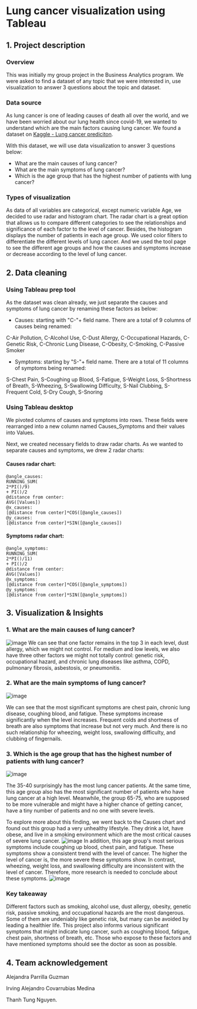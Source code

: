 # Lung cancer visualization using Tableau

## 1. Project description

   ### Overview
This was initially my group project in the Business Analytics program. We were asked to find a dataset of any topic that we were interested in, use visualization to answer 3 questions about the topic and dataset.
     
   ### Data source
 As lung cancer is one of leading causes of death all over the world, and we have been worried about our lung health since covid-19, we wanted to understand which are the main factors causing lung cancer. We found a dataset on [Kaggle - Lung cancer prediciton](https://www.kaggle.com/datasets/thedevastator/cancer-patients-and-air-pollution-a-new-link?datasetId=2636109).

With this dataset, we will use data visualization to answer 3 questions below:
- What are the main causes of lung cancer?
- What are the main symptoms of lung cancer?
- Which is the age group that has the highest number of patients with lung cancer?

### Types of visualization

As data of all variables are categorical, except numeric variable Age, we decided to use radar and histogram chart. The radar chart is a great option that allows us to compare different categories to see the relationships and significance of each factor to the level of cancer. Besides, the histogram displays the number of patients in each age group. We used color filters to differentiate the different levels of lung cancer. And we used the tool page to see the different age groups and how the causes and symptoms increase or decrease according to the level of lung cancer.
   
## 2. Data cleaning
### Using Tableau prep tool

As the dataset was clean already, we just separate the causes and symptoms of lung cancer by renaming these factors as below:
- Causes: starting with "C-"+ field name. There are a total of 9 columns of causes being renamed:

C-Air Pollution, C-Alcohol Use, C-Dust Allergy, C-Occupational Hazards, C-Genetic Risk, C-Chronic Lung Disease, C-Obesity, C-Smoking, C-Passive Smoker

- Symptoms: starting by "S-"+ field name. There are a total of 11 columns of symptoms being renamed: 

S-Chest Pain, S-Coughing up Blood, S-Fatigue, S-Weight Loss, S-Shortness of Breath, S-Wheezing, S-Swallowing Difficulty, S-Nail Clubbing, S-Frequent Cold, S-Dry Cough, S-Snoring

### Using Tableau desktop

We pivoted columns of causes and symptoms into rows. These fields were rearranged into a new column named Causes_Symptoms and their values into Values.

Next, we created necessary fields to draw radar charts. As we wanted to separate causes and symptoms, we drew 2 radar charts:

#### Causes radar chart:

```
@angle_causes: 
RUNNING_SUM(
2*PI()/9)
+ PI()/2
@distance from center:
AVG([Values])
@x_causes:
[@distance from center]*COS([@angle_causes])
@y_causes:
[@distance from center]*SIN([@angle_causes])
```

#### Symptoms radar chart:

```
@angle_symptoms:
RUNNING_SUM(
2*PI()/11)
+ PI()/2
@distance from center:
AVG([Values])
@x_symptoms:
[@distance from center]*COS([@angle_symptoms])
@y_symptoms:
[@distance from center]*SIN([@angle_symptoms])
```

## 3. Visualization & Insights

### 1. What are the main causes of lung cancer?
![image](https://github.com/thanhhoaph/lung-cancer-visualization/assets/133604339/de399ba8-9e23-4c26-b99c-3541be25620f)
We can see that one factor remains in the top 3 in each level, dust allergy, which we might not control. For medium and low levels, we also have three other factors we might not totally control: genetic risk, occupational hazard, and chronic lung diseases like asthma, COPD, pulmonary fibrosis, asbestosis, or pneumonitis.

### 2. What are the main symptoms of lung cancer?
![image](https://github.com/thanhhoaph/lung-cancer-visualization/assets/133604339/32182b54-2109-46c3-a590-40e3cad97e68)

We can see that the most significant symptoms are chest pain, chronic lung disease, coughing blood, and fatigue. These symptoms increase significantly when the level increases. Frequent colds and shortness of breath are also symptoms that increase but not very much. And there is no such relationship for wheezing, weight loss, swallowing difficulty, and clubbing of fingernails.

### 3. Which is the age group that has the highest number of patients with lung cancer?
![image](https://github.com/thanhhoaph/lung-cancer-visualization/assets/133604339/9a9d2d1f-c0ab-41d9-8d9a-b63caa3372e2)

The 35-40 surprisingly has the most lung cancer patients. At the same time, this age group also has the most significant number of patients who have lung cancer at a high level. Meanwhile, the group 65-75, who are supposed to be more vulnerable and might have a higher chance of getting cancer, have a tiny number of patients and no one with severe levels.

To explore more about this finding, we went back to the Causes chart and found out this group had a very unhealthy lifestyle. They drink a lot, have obese, and live in a smoking environment which are the most critical causes of severe lung cancer.
![image](https://github.com/thanhhoaph/lung-cancer-visualization/assets/133604339/9206a92e-decd-49e1-b9c9-22e2ae9f8b98)
In addition, this age group's most serious symptoms include coughing up blood, chest pain, and fatigue. These symptoms show a consistent trend with the level of cancer. The higher the level of cancer is, the more severe these symptoms show. In contrast, wheezing, weight loss, and swallowing difficulty are inconsistent with the level of cancer. Therefore, more research is needed to conclude about these symptoms.
![image](https://github.com/thanhhoaph/lung-cancer-visualization/assets/133604339/4689105c-8965-49e0-904d-4c0f8769a04c)

### Key takeaway

Different factors such as smoking, alcohol use, dust allergy, obesity, genetic risk, passive smoking, and occupational hazards are the most dangerous. Some of them are undeniably like genetic risk, but many can be avoided by leading a healthier life. This project also informs various significant symptoms that might indicate lung cancer, such as coughing blood, fatigue, chest pain, shortness of breath, etc. Those who expose to these factors and have mentioned symptoms should see the doctor as soon as possible.

## 4. Team acknowledgement
Alejandra Parrilla Guzman

Irving Alejandro Covarrubias Medina

Thanh Tung Nguyen.

